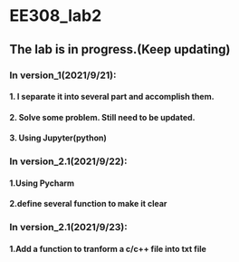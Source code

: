 # EE308_lab2
## The lab is in progress.(Keep updating)
### In version_1(2021/9/21):
#### 1. I separate it into several part and accomplish them.  
#### 2. Solve some problem. Still need to be updated.  
#### 3. Using Jupyter(python)  


### In version_2.1(2021/9/22):
#### 1.Using Pycharm
#### 2.define several function to make it clear


### In version_2.1(2021/9/23):
#### 1.Add a function to tranform a c/c++ file into txt file
